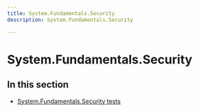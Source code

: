 ```yaml
---
title: System.Fundamentals.Security
description: System.Fundamentals.Security

---
```


# System.Fundamentals.Security


## In this section


-   [System.Fundamentals.Security tests](system-fundamentals-security-tests.md)